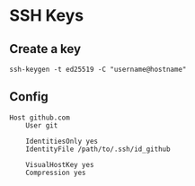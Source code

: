 # SSH Keys

## Create a key

```shell
ssh-keygen -t ed25519 -C "username@hostname"
```

## Config

```
Host github.com
	User git

	IdentitiesOnly yes
	IdentityFile /path/to/.ssh/id_github

	VisualHostKey yes
	Compression yes
```
